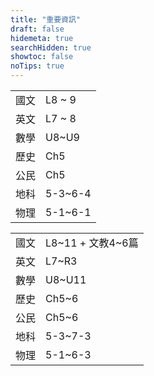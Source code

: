 ```yaml
---
title: "重要資訊"
draft: false
hidemeta: true
searchHidden: true
showtoc: false
noTips: true
---
```


<timer data-deadline="1672761600000" title="三抽 2023/01/04"></timer>
<table>
  <tr>
    <td>國文</td>
    <td>L8 ~ 9</td>
  </tr>
  <tr>
    <td>英文</td>
    <td>L7 ~ 8</td>
  </tr>
  <tr>
    <td>數學</td>
    <td>U8~U9</td>
  </tr>
  <tr>
    <td>歷史</td>
    <td>Ch5</td>
  </tr>
  <tr>
    <td>公民</td>
    <td>Ch5</td>
  </tr>
  <tr>
    <td>地科</td>
    <td>5-3~6-4</td>
  </tr>
  <tr>
    <td>物理</td>
    <td>5-1~6-1</td>
  </tr>
</table>

<timer data-deadline="1673884800000" title="三段 2023/01/17"></timer>
<table>
  <tr>
    <td>國文</td>
    <td>L8~11 + 文教4~6篇</td>
  </tr>
  <tr>
    <td>英文</td>
    <td>L7~R3</td>
  </tr>
  <tr>
    <td>數學</td>
    <td>U8~U11</td>
  </tr>
  <tr>
    <td>歷史</td>
    <td>Ch5~6</td>
  </tr>
  <tr>
    <td>公民</td>
    <td>Ch5~6</td>
  </tr>
  <tr>
    <td>地科</td>
    <td>5-3~7-3</td>
  </tr>
  <tr>
    <td>物理</td>
    <td>5-1~6-3</td>
  </tr>
</table>

<script>
let timers = document.getElementsByTagName('timer');
for (let i = 0; i < timers.length; i++) {
    let timer = timers[i];
    let title = document.createElement('h2');
    let timeDHMS = document.createElement('p');
    title.innerHTML = timer.title;
    timer.appendChild(title);
    timer.appendChild(timeDHMS);
    let deadline = new Date(parseInt(timer.dataset['deadline'])).getTime();
    setInterval(() => {
        timerEvent(timeDHMS, deadline)
    }, 999);
}
function timerEvent(ele, date) {
    let difference = date - new Date().getTime();
    let differenceInSeconds = Math.floor(difference / 1000);
    let d = Math.floor(differenceInSeconds / 86400);
    let h = Math.floor(Math.floor(differenceInSeconds % 86400) / 3600);
    let m = Math.floor(Math.floor(differenceInSeconds % 3600) / 60);
    let s = differenceInSeconds % 60;
    ele.innerHTML = `
        剩餘時間： 
        <b>${d}日</b>
        <b>${h}時</b>
        <b>${m}分</b>
        <b>${s}秒</b>`;
}
</script>
